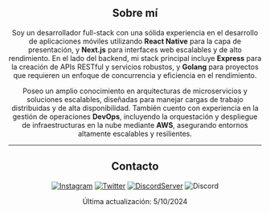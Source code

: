 <div align="center">

## Sobre mí
Soy un desarrollador full-stack con una sólida experiencia en el desarrollo de aplicaciones móviles utilizando **React Native** para la capa de presentación, y **Next.js** para interfaces web escalables y de alto rendimiento. En el lado del backend, mi stack principal incluye **Express** para la creación de APIs RESTful y servicios robustos, y **Golang** para proyectos que requieren un enfoque de concurrencia y eficiencia en el rendimiento.

Poseo un amplio conocimiento en arquitecturas de microservicios y soluciones escalables, diseñadas para manejar cargas de trabajo distribuidas y de alta disponibilidad. También cuento con experiencia en la gestión de operaciones **DevOps**, incluyendo la orquestación y despliegue de infraestructuras en la nube mediante **AWS**, asegurando entornos altamente escalables y resilientes.

-------------------

## Contacto
<a href="https://www.instagram.com/samirgonzalezk/">![Instagram](https://img.shields.io/badge/Harkor421-%23E4405F.svg?style=for-the-badge&logo=Instagram&logoColor=white)</a> 
<a href="https://twitter.com/samir_gzz">![Twitter](https://img.shields.io/badge/Harkor421-%231DA1F2.svg?style=for-the-badge&logo=Twitter&logoColor=white)</a> 
<a href="https://discord.gg/Vk9er5EV">![DiscordServer](https://img.shields.io/discord/587842272167723028?label=Discord%20Server&logo=Discord&colorB=5865F2&style=for-the-badge&logoColor=white)</a> 
![Discord](https://img.shields.io/badge/Harkor421%238014-%237289DA.svg?style=for-the-badge&logo=discord&logoColor=white)

Última actualización: 5/10/2024
